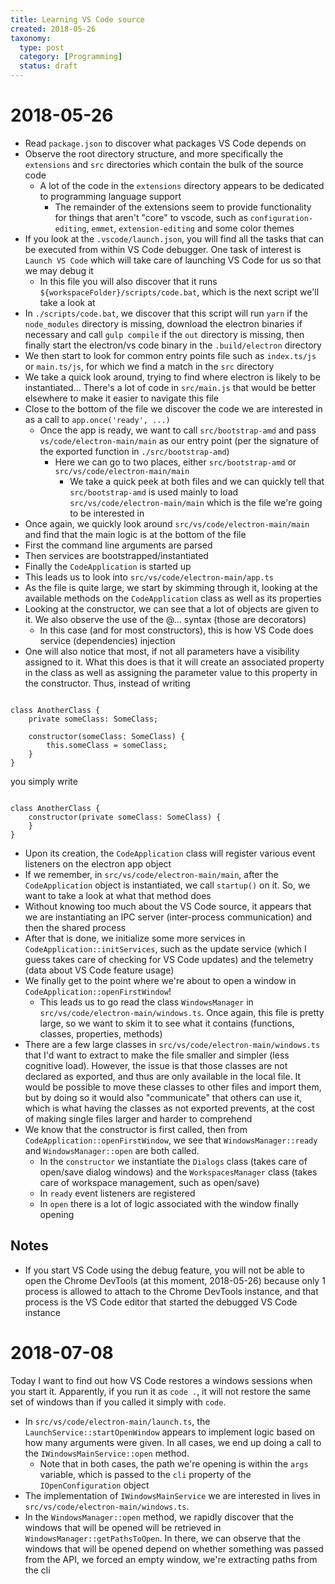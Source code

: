 ```yaml
---
title: Learning VS Code source
created: 2018-05-26
taxonomy:
  type: post
  category: [Programming]
  status: draft
---
```


# 2018-05-26
* Read `package.json` to discover what packages VS Code depends on
* Observe the root directory structure, and more specifically the `extensions` and `src` directories which contain the bulk of the source code
	* A lot of the code in the `extensions` directory appears to be dedicated to programming language support
		* The remainder of the extensions seem to provide functionality for things that aren't "core" to vscode, such as `configuration-editing`, `emmet`, `extension-editing` and some color themes
* If you look at the `.vscode/launch.json`, you will find all the tasks that can be executed from within VS Code debugger. One task of interest is `Launch VS Code` which will take care of launching VS Code for us so that we may debug it
	* In this file you will also discover that it runs `${workspaceFolder}/scripts/code.bat`, which is the next script we'll take a look at
* In `./scripts/code.bat`, we discover that this script will run `yarn` if the `node_modules` directory is missing, download the electron binaries if necessary and call `gulp compile` if the `out` directory is missing, then finally start the electron/vs code binary in the `.build/electron` directory
* We then start to look for common entry points file such as `index.ts/js` or  `main.ts/js`, for which we find a match in the `src` directory
* We take a quick look around, trying to find where electron is likely to be instantiated... There's a lot of code in `src/main.js` that would be better elsewhere to make it easier to navigate this file
* Close to the bottom of the file we discover the code we are interested in as a call to `app.once('ready', ...)`
	* Once the app is ready, we want to call `src/bootstrap-amd` and pass `vs/code/electron-main/main` as our entry point (per the signature of the exported function in `./src/bootstrap-amd`)
		* Here we can go to two places, either `src/bootstrap-amd` or `src/vs/code/electron-main/main`
			* We take a quick peek at both files and we can quickly tell that `src/bootstrap-amd` is used mainly to load `src/vs/code/electron-main/main` which is the file we're going to be interested in
* Once again, we quickly look around `src/vs/code/electron-main/main` and find that the main logic is at the bottom of the file
* First the command line arguments are parsed
* Then services are bootstrapped/instantiated
* Finally the `CodeApplication` is started up
* This leads us to look into `src/vs/code/electron-main/app.ts`
* As the file is quite large, we start by skimming through it, looking at the available methods on the `CodeApplication` class as well as its properties
* Looking at the constructor, we can see that a lot of objects are given to it. We also observe the use of the @... syntax (those are decorators)
	* In this case (and for most constructors), this is how VS Code does service (dependencies) injection
* One will also notice that most, if not all parameters have a visibility assigned to it. What this does is that it will create an associated property in the class as well as assigning the parameter value to this property in the constructor. Thus, instead of writing
<pre><code class="language-typescript line-numbers">
class AnotherClass {
	private someClass: SomeClass;

	constructor(someClass: SomeClass) {
		this.someClass = someClass;
	}
}
</code></pre>
you simply write
<pre><code class="language-typescript line-numbers">
class AnotherClass {
	constructor(private someClass: SomeClass) {
	}
}
</code></pre>
* Upon its creation, the `CodeApplication` class will register various event listeners on the electron app object
* If we remember, in `src/vs/code/electron-main/main`, after the `CodeApplication` object is instantiated, we call `startup()` on it. So, we want to take a look at what that method does
* Without knowing too much about the VS Code source, it appears that we are instantiating an IPC server (inter-process communication) and then the shared process
* After that is done, we initialize some more services in `CodeApplication::initServices`, such as the update service (which I guess takes care of checking for VS Code updates) and the telemetry (data about VS Code feature usage)
* We finally get to the point where we're about to open a window in `CodeApplication::openFirstWindow`!
	* This leads us to go read the class `WindowsManager` in `src/vs/code/electron-main/windows.ts`. Once again, this file is pretty large, so we want to skim it to see what it contains (functions, classes, properties, methods)
* There are a few large classes in `src/vs/code/electron-main/windows.ts` that I'd want to extract to make the file smaller and simpler (less cognitive load). However, the issue is that those classes are not declared as exported, and thus are only available in the local file. It would be possible to move these classes to other files and import them, but by doing so it would also "communicate" that others can use it, which is what having the classes as not exported prevents, at the cost of making single files larger and harder to comprehend
* We know that the constructor is first called, then from `CodeApplication::openFirstWindow`, we see that `WindowsManager::ready` and `WindowsManager::open` are both called.
	* In the `constructor` we instantiate the `Dialogs` class (takes care of open/save dialog windows) and the `WorkspacesManager` class (takes care of workspace management, such as open/save)
	* In `ready` event listeners are registered
	* In `open` there is a lot of logic associated with the window finally opening

## Notes
* If you start VS Code using the debug feature, you will not be able to open the Chrome DevTools (at this moment, 2018-05-26) because only 1 process is allowed to attach to the Chrome DevTools instance, and that process is the VS Code editor that started the debugged VS Code instance

# 2018-07-08
Today I want to find out how VS Code restores a windows sessions when you start it. Apparently, if you run it as `code .`, it will not restore the same set of windows than if you called it simply with `code`.

* In `src/vs/code/electron-main/launch.ts`, the `LaunchService::startOpenWindow` appears to implement logic based on how many arguments were given. In all cases, we end up doing a call to the `IWindowsMainService::open` method.
	* Note that in both cases, the path we're opening is within the `args` variable, which is passed to the `cli` property of the `IOpenConfiguration` object
* The implementation of `IWindowsMainService` we are interested in lives in `src/vs/code/electron-main/windows.ts`.
* In the `WindowsManager::open` method, we rapidly discover that the windows that will be opened will be retrieved in `WindowsManager::getPathsToOpen`. In there, we can observe that the windows that will be opened depend on whether something was passed from the API, we forced an empty window, we're extracting paths from the cli
